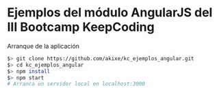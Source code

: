 # Ejemplos del módulo AngularJS del III Bootcamp KeepCoding

Arranque de la aplicación
```sh
$> git clone https://github.com/akixe/kc_ejemplos_angular.git
$> cd kc_ejemplos_angular
$> npm install
$> npm start
# Arranca un servidor local en localhost:3000
```


